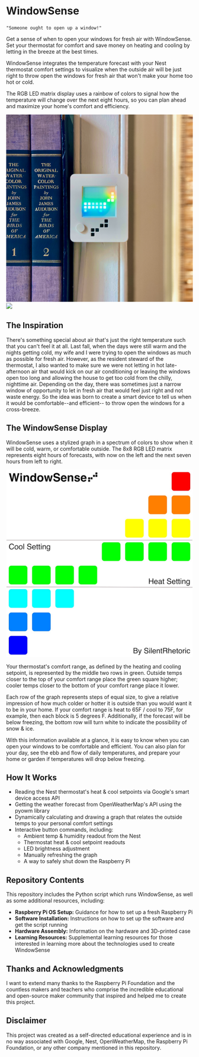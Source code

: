 # WindowSense

`"Someone ought to open up a window!"`

Get a sense of when to open your windows for fresh air with WindowSense.
Set your thermostat for comfort and save money on heating and cooling by 
letting in the breeze at the best times.  

WindowSense integrates the temperature forecast with your Nest thermostat
comfort settings to visualize when the outside air will be just right to
throw open the windows for fresh air that won't make your home too hot or cold.

The RGB LED matrix display uses a rainbow of colors to signal how the temperature 
will change over the next eight hours, so you can plan ahead and 
maximize your home's comfort and efficiency.


![Installed Photo](Media/WindowSense_photo_1080.jpeg)
[![](http://img.youtube.com/vi/c8vSSSKU0A4/0.jpg)](http://www.youtube.com/watch?v=c8vSSSKU0A4 "WindowSense - First Demo")


## The Inspiration

There's something special about air that's just the right temperature such that
you can't feel it at all.  Last fall, when the days were still warm and the 
nights getting cold, my wife and I were trying to open the windows as much as possible
for fresh air. However, as the resident steward of the thermostat, 
I also wanted to make sure we were not letting in hot late-afternoon air that 
would kick on our air conditioning or leaving the windows open too long and 
allowing the house to get too cold from the chilly, nighttime air.  Depending 
on the day, there was sometimes just a narrow window of opportunity to let in 
fresh air that would feel just right and not waste energy.  So the idea
was born to create a smart device to tell us when it would be comfortable--and efficient--
to throw open the windows for a cross-breeze.

## The WindowSense Display

WindowSense uses a stylized graph in a spectrum of colors to show when it will be 
cold, warm, or comfortable outside.  The 8x8 RGB LED matrix represents eight hours
of forecasts, with now on the left and the next seven hours from left to right. 

![Display Explainer Graphic](Media/WindowSense_explainer_1080.jpeg)

Your thermostat's comfort range, as defined by the heating and cooling setpoint, is represented by 
the middle two rows in green.  Outside temps closer to the top of your comfort range place 
the green square higher; cooler temps closer to the bottom of your comfort range place it lower.

Each row of the graph represents steps of equal size, to give a relative impression of 
how much colder or hotter it is outside than you would want it to be in your home.  If your comfort range
is heat to 65F / cool to 75F, for example, then each block is 5 degrees F.  Additionally, if the forecast will 
be below freezing, the bottom row will turn white to indicate the possibility of snow & ice.

With this information available at a glance, it is easy to know when you can open 
your windows to be comfortable and efficient.  You can also plan for your day, see the ebb
and flow of daily temperatures, and prepare your home or garden if temperatures will drop below freezing.  

## How It Works

* Reading the Nest thermostat's heat & cool setpoints via Google's smart device access API
* Getting the weather forecast from OpenWeatherMap's API using the pyowm library
* Dynamically calculating and drawing a graph that relates the outside temps to
your personal comfort settings
* Interactive button commands, including:
  - Ambient temp & humidity readout from the Nest
  - Thermostat heat & cool setpoint readouts
  - LED brightness adjustment
  - Manually refreshing the graph
  - A way to safely shut down the Raspberry Pi

## Repository Contents

This repository includes the Python script which runs WindowSense, as well as some additional resources, including:

- **Raspberry Pi OS Setup:** Guidance for how to set up a fresh Raspberry Pi
- **Software Installation:** Instructions on how to set up the software and get the script running
- **Hardware Assembly:** Information on the hardware and 3D-printed case
- **Learning Resources:** Supplemental learning resources for those interested in learning more about 
the technologies used to create WindowSense

## Thanks and Acknowledgments

I want to extend many thanks to the Raspberry Pi Foundation and the countless makers and teachers
who comprise the incredible educational and open-source maker community that inspired and helped me to create this project.

## Disclaimer
This project was created as a self-directed educational experience and is in no way associated with Google, Nest, OpenWeatherMap, the Raspberry Pi Foundation, or any other company mentioned in this repository.

